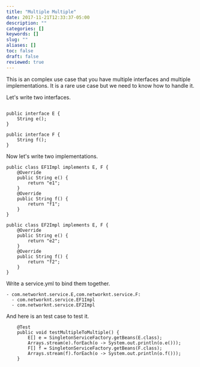 ```yaml
---
title: "Multiple Multiple"
date: 2017-11-21T12:33:37-05:00
description: ""
categories: []
keywords: []
slug: ""
aliases: []
toc: false
draft: false
reviewed: true
---
```


This is an complex use case that you have multiple interfaces and multiple implementations. It
is a rare use case but we need to know how to handle it.

Let's write two interfaces. 

```

public interface E {
    String e();
}

```

```
public interface F {
    String f();
}

```

Now let's write two implementations.

```
public class EF1Impl implements E, F {
    @Override
    public String e() {
        return "e1";
    }
    @Override
    public String f() {
        return "f1";
    }
}

```

```
public class EF2Impl implements E, F {
    @Override
    public String e() {
        return "e2";
    }
    @Override
    public String f() {
        return "f2";
    }
}

```

Write a service.yml to bind them together.

```
- com.networknt.service.E,com.networknt.service.F:
  - com.networknt.service.EF1Impl
  - com.networknt.service.EF2Impl

```


And here is an test case to test it.

```
    @Test
    public void testMultipleToMultiple() {
        E[] e = SingletonServiceFactory.getBeans(E.class);
        Arrays.stream(e).forEach(o -> System.out.println(o.e()));
        F[] f = SingletonServiceFactory.getBeans(F.class);
        Arrays.stream(f).forEach(o -> System.out.println(o.f()));
    }

```
